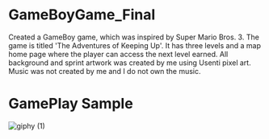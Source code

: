 # GameBoyGame_Final
Created a GameBoy game, which was inspired by Super Mario Bros. 3. The game is titled 'The Adventures of Keeping Up'. It has three levels and a map home page where the player can access the next level earned. All background and sprint artwork was created by me using Usenti pixel art. Music was not created by me and I do not own the music. 


# GamePlay Sample

![giphy (1)](https://user-images.githubusercontent.com/46109868/79709611-a302e980-8290-11ea-9e7c-d931d2f148ca.gif)

